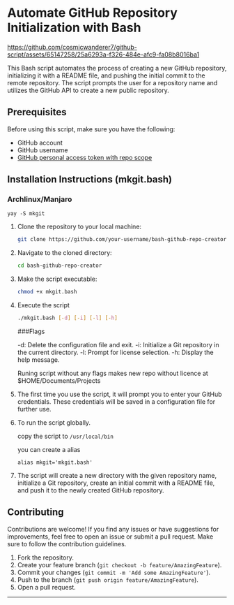 # Automate GitHub Repository Initialization with Bash

https://github.com/cosmicwanderer7/github-script/assets/65147258/25a6293a-f326-484e-afc9-fa08b8016ba1

This Bash script automates the process of creating a new GitHub repository, initializing it with a README file, and pushing the initial commit to the remote repository. The script prompts the user for a repository name and utilizes the GitHub API to create a new public repository.

## Prerequisites

Before using this script, make sure you have the following:

- GitHub account
- GitHub username
- [GitHub personal access token with repo scope](https://docs.github.com/en/enterprise-server@3.9/authentication/keeping-your-account-and-data-secure/managing-your-personal-access-tokens)

## Installation Instructions (mkgit.bash)

### Archlinux/Manjaro

   ```yay -S mkgit```

1.  Clone the repository to your local machine:

    ```bash
    git clone https://github.com/your-username/bash-github-repo-creator.git
    ```

2.  Navigate to the cloned directory:

    ```bash
    cd bash-github-repo-creator
    ```

3.  Make the script executable:

    ```bash
    chmod +x mkgit.bash
    ```

4.  Execute the script

    ```bash
    ./mkgit.bash [-d] [-i] [-l] [-h]
    ```

    ###Flags

    -d: Delete the configuration file and exit.
    -i: Initialize a Git repository in the current directory.
    -l: Prompt for license selection.
    -h: Display the help message.

    Runing script without any flags makes new repo without licence at $HOME/Documents/Projects

5.  The first time you use the script, it will prompt you to enter your GitHub credentials. These credentials will be saved in a configuration file for further use.

6.  To run the script globally.

    copy the script to `/usr/local/bin`

    you can create a alias

    ```
    alias mkgit='mkgit.bash'
    ```

7.  The script will create a new directory with the given repository name, initialize a Git repository, create an initial commit with a README file, and push it to the newly created GitHub repository.

## Contributing

Contributions are welcome! If you find any issues or have suggestions for improvements, feel free to open an issue or submit a pull request. Make sure to follow the contribution guidelines.

1. Fork the repository.
2. Create your feature branch (`git checkout -b feature/AmazingFeature`).
3. Commit your changes (`git commit -m 'Add some AmazingFeature'`).
4. Push to the branch (`git push origin feature/AmazingFeature`).
5. Open a pull request.

---
